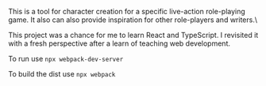 This is a tool for character creation for a specific live-action role-playing game. It also can also provide inspiration for  other role-players and writers.\

This project was a chance for me to learn React and TypeScript. I revisited it with a fresh perspective after a learn of teaching web development.

To run use `npx webpack-dev-server`

To build the dist use `npx webpack`